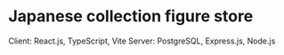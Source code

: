 # Japanese collection figure store
Client: React.js, TypeScript, Vite
Server: PostgreSQL, Express.js, Node.js 
